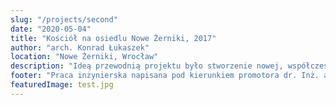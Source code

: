 ```yaml
---
slug: "/projects/second"
date: "2020-05-04"
title: "Kościół na osiedlu Nowe Żerniki, 2017"
author: "arch. Konrad Łukaszek"
location: "Nowe Żerniki, Wrocław"
description: "Ideą przewodnią projektu było stworzenie nowej, współczesnej wizji architektury sakralnej jako miejsca kultu – sacrum, a jednocześnie będącej miejscem otwartym dla wspólnoty wiernych. Dominującym aspektem projektu, wpływającym na wszystkie rozwiązania urbanistyczne oraz architektoniczne było usytuowanie budynku na przecięciu ważnych osi kompozycyjnych osiedla – osi kultury i osi edukacji, które budynek zamyka i jednocześnie podkreśla ich istotę przestrzenną. Kompozycja rzutu jest oparta o układ centralny, który posiada dwie osie symetrii. Szczególny charakter nadaje sześcienna bryła kościoła zamknięta w bazie, w której ukształtowano dwa dziedzińce. Taki układ pozwala prowadzić wiernych stopniowo od strefy profanum do strefy sacrum, znajdującej się w środku. Kościół dzięki swojej prostocie formy, skromności w środkach wyrazu wpisuje się w konwencję kościoła ubogiego w którym na pierwszy plan wysuwa się duchowa rola architektury sakralnej w życiu wiernych."
footer: "Praca inżynierska napisana pod kierunkiem promotora dr. Inż. arch. Przemysława Gawora"
featuredImage: test.jpg
---
```

